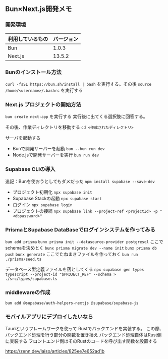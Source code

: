 ## Bun×Next.js開発メモ
### 開発環境
| 利用しているもの | バージョン |
|----|----|
| Bun | 1.0.3 |
| Next.js | 13.5.2 |

### Bunのインストール方法
`curl -fsSL https://bun.sh/install | bash`
を実行する。その後
`source /home/<username>/.bashrc`
を実行する

### Next.js プロジェクトの開始方法
`bun create next-app`
を実行する
実行後に出てくる選択肢に回答する。

その後、作業ディレクトリを移動する
`cd <作成されたディレクトリ>`

サーバを起動する
- Bunで開発サーバーを起動
`bun --bun run dev`
- Node.jsで開発サーバーを実行
`bun run dev`

### Supabase CLIの導入
追記：Bunを使おうとしてもダメだった
`npm install supabase --save-dev`
- プロジェクト初期化
`npx supabase init`
- Supabase Stackの起動
`npx supabase start`
- ログイン
`npx supabase login`
- プロジェクトの接続
`npx supabase link --project-ref <projectId> -p "<dbpassword>"`

### PrismaとSupabase DataBaseでログインシステムを作ってみる
`bun add prisma`
`bunx prisma init --datasource-provider postgresql`
ここでschemaを決めとく
`bunx prisma migrate dev --name init`
`bunx prisma db push`
`bunx generate`
ここでたねまきファイルを作っておく
`bun run ./prisma/seed.ts`

データベース型定義ファイルを落としてくる
`npx supabase gen types typescript --project-id "$PROJECT_REF" --schema > ./src/types/supabase.ts` 

### middlewareの作成
`bun add @supabase/auth-helpers-nextjs @supabase/supabase-js`

### モバイルアプリにデプロイしたいなら
Tauriというフレームワークを使って
Rustでバックエンドを実装する。
この際、バックエンド処理を行う部分の関数を置き換え
バックエンド処理自体はRust側に実装する
フロントエンド側はそのRustのコードを呼び出す関数を設置する


https://zenn.dev/laiso/articles/825ee7e652ad1b